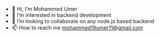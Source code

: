 - 👋 Hi, I’m Mohammed Umer
- 👀 I’m interested in backend development
- 💞️ I’m looking to collaborate on any node.js based backend
- 📫 How to reach me mohammed19umer11@gmail.com

<!---
mohammed19umer11/mohammed19umer11 is a ✨ special ✨ repository because its `README.md` (this file) appears on your GitHub profile.
You can click the Preview link to take a look at your changes.
--->
